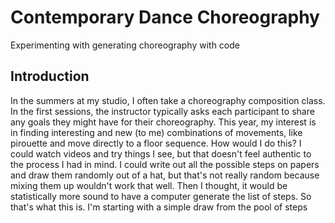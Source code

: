 # Contemporary Dance Choreography
Experimenting with generating choreography with code

## Introduction
In the summers at my studio, I often take a choreography composition class.  In the first sessions, the instructor typically asks each participant to share any goals they might have for their choreography.  This year, my interest is in finding interesting and new (to me) combinations of movements, like pirouette and move directly to a floor sequence.  How would I do this?  I could watch videos and try things I see, but that doesn't feel authentic to the process I had in mind.  I could write out all the possible steps on papers and draw them randomly out of a hat, but that's not really random because mixing them up wouldn't work that well.  Then I thought, it would be statistically more sound to have a computer generate the list of steps.  So that's what this is.  I'm starting with a simple draw from the pool of steps 

